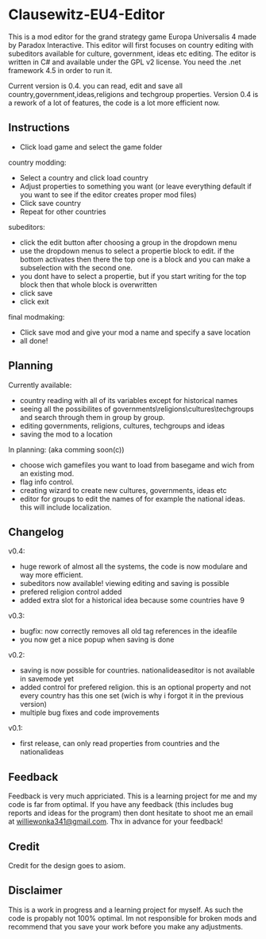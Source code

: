 Clausewitz-EU4-Editor
=====================

This is a mod editor for the grand strategy game Europa Universalis 4 made by Paradox Interactive. This editor will first focuses on country editing with subeditors available for culture, government, ideas etc editing.
The editor is written in C# and available under the GPL v2 license. You need the .net framework 4.5 in order to run it.

Current version is 0.4. you can read, edit and save all country,government,ideas,religions and techgroup properties.
Version 0.4 is a rework of a lot of features, the code is a lot more efficient now.

Instructions
------------
- Click load game and select the game folder

country modding:
- Select a country and click load country
- Adjust properties to something you want (or leave everything default if you want to see if the editor creates proper mod files)
- Click save country
- Repeat for other countries

subeditors:
- click the edit button after choosing a group in the dropdown menu
- use the dropdown menus to select a propertie block to edit. if the bottom activates then there the top one is a block and you can make a subselection with the second one.
- you dont have to select a propertie, but if you start writing for the top block then that whole block is overwritten
- click save
- click exit

final modmaking:
- Click save mod and give your mod a name and specify a save location
- all done!

Planning
--------

Currently available:
* country reading with all of its variables except for historical names
* seeing all the possibilites of governments\religions\cultures\techgroups and search through them in group by group.
* editing governments, religions, cultures, techgroups and ideas
* saving the mod to a location

In planning: (aka comming soon(c))
* choose wich gamefiles you want to load from basegame and wich from an existing mod.
* flag info control.
* creating wizard to create new cultures, governments, ideas etc
* editor for groups to edit the names of for example the national ideas. this will include localization.


Changelog
---------

v0.4:
* huge rework of almost all the systems, the code is now modulare and way more efficient.
* subeditors now available! viewing editing and saving is possible
* prefered religion control added
* added extra slot for a historical idea because some countries have 9

v0.3:
* bugfix: now correctly removes all old tag references in the ideafile
* you now get a nice popup when saving is done

v0.2:
* saving is now possible for countries. nationalideaseditor is not available in savemode yet
* added control for prefered religion. this is an optional property and not every country has this one set (wich is why i forgot it in the previous version)
* multiple bug fixes and code improvements

v0.1:
* first release, can only read properties from countries and the nationalideas

Feedback
--------
Feedback is very much appriciated. This is a learning project for me and my code is far from optimal. If you have any feedback (this includes bug reports and ideas for the program) then dont hesitate to shoot me an email at williewonka341@gmail.com. Thx in advance for your feedback!

Credit
------
Credit for the design goes to asiom.

Disclaimer
----------
This is a work in progress and a learning project for myself. As such the code is propably not 100% optimal. Im not responsible for broken mods and recommend that you save your work before you make any adjustments.